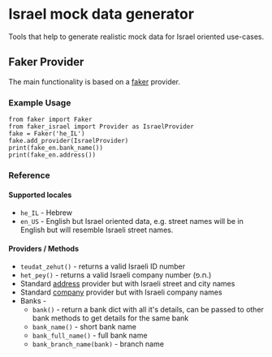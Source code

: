# Israel mock data generator

Tools that help to generate realistic mock data for Israel oriented use-cases.

## Faker Provider

The main functionality is based on a [faker](https://faker.readthedocs.io/) provider.

### Example Usage

```
from faker import Faker
from faker_israel import Provider as IsraelProvider
fake = Faker('he_IL')
fake.add_provider(IsraelProvider)
print(fake_en.bank_name())
print(fake_en.address())
```

### Reference

#### Supported locales

* `he_IL` - Hebrew
* `en_US` - English but Israel oriented data, e.g. street names will be in English but will resemble Israeli street names.

#### Providers / Methods

* `teudat_zehut()` - returns a valid Israeli ID number
* `het_pey()` - returns a valid Israeli company number (ח.פ.)
* Standard [address](https://faker.readthedocs.io/en/master/providers/faker.providers.address.html) provider but with Israeli street and city names
* Standard [company](https://faker.readthedocs.io/en/master/providers/faker.providers.company.html) provider but with Israeli company names
* Banks - 
  * `bank()` - return a bank dict with all it's details, can be passed to other bank methods to get details for the same bank
  * `bank_name()` - short bank name
  * `bank_full_name()` - full bank name
  * `bank_branch_name(bank)` - branch name
